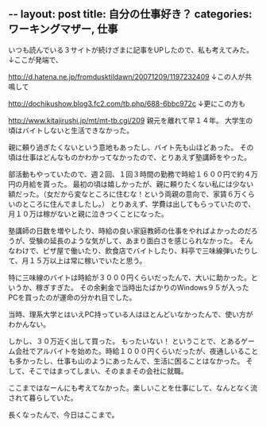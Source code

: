 --
layout: post
title: 自分の仕事好き？
categories: ワーキングマザー, 仕事
--

いつも読んでいる３サイトが続けざまに記事をUPしたので、私も考えてみた。
↓ここが発端で、

http://d.hatena.ne.jp/fromdusktildawn/20071209/1197232409
↓この人が共鳴して

http://dochikushow.blog3.fc2.com/tb.php/688-6bbc972c
↓更にこの方も

http://www.kitajirushi.jp/mt/mt-tb.cgi/209
親元を離れて早１４年。
大学生の頃はバイトしないと生活できなかった。

親に頼り過ぎたくないという意地もあったし、バイト先も山ほどあった。
その頃は仕事はどんなものかわかってなかったので、とりあえず塾講師をやった。

部活動もやっていたので、週２回、１回３時間の勤務で時給１６００円で約４万円の月給を貰った。
最初の頃は嬉しかったが、親に頼りたくない私には少ない額だった。（女だから変なところに住むな！という両親の意向で、家賃６万くらいのところに住んでましたし。）
とりあえず、学費は出してもらっていたので、月１０万は稼がないと親に泣きつくことになった。

塾講師の日数を増やしたり、時給の良い家庭教師の仕事をやればよかったのだろうが、受験の延長のような気がして、あまり面白さを感じられなかった。
そんなわけで、ピザ屋で働いたり、飲食店でバイトしたり、料亭で三味線弾いたりして、月１５万以上は常に稼いでいたと思う。

特に三味線のバイトは時給が３０００円くらいだったんで、大いに助かった。というか、稼ぎすぎた。
その余剰金で当時出たばかりのWindows９５が入ったPCを買ったのが運命の分かれ目でした。

当時、理系大学とはいえPC持っている人はほとんどいなかったんで、使い方がわかんない。

しかし、３０万近く出して買った。
もったいない！
ということで、とあるゲーム会社でアルバイトを始めた。時給１０００円くらいだったが、夜通しいることも多かったし、仕事も山のようにあったんで、生活に困ることはなかった。
そして、そこではまってしまい、そのままその会社に就職。

ここまではなーんにも考えてなかった。楽しいことを仕事にして、なんとなく流されて暮らしていた。

長くなったんで、今日はここまで。


